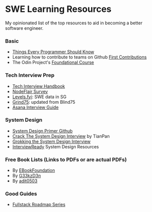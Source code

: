 # SWE Learning Resources

My opinionated list of the top resources to aid in becoming a better software engineer.

### Basic

- [Things Every Programmer Should Know](https://github.com/mtdvio/every-programmer-should-know)
- Learning how to contribute to teams on Github [First Contributions](https://github.com/firstcontributions/first-contributions)
- The Odin Project's [Foundational Course](https://www.theodinproject.com/paths/foundations/courses/foundations)

### Tech Interview Prep

- [Tech Interview Handbook](https://www.techinterviewhandbook.org/)
- [NodeFlair Survey](https://singaporeglobalnetwork.gov.sg/wp-content/uploads/2022/02/Tech-Talent-Compensation-Report-NodeFlair-Quest-Ventures.pdf)
- [Levels.fyi](https://www.levels.fyi/Salaries/Software-Engineer/Singapore/): SWE data in SG
- [Grind75](https://www.techinterviewhandbook.org/grind75): updated from Blind75
- [Asana Interview Guide](https://docs.google.com/document/d/1wVUna6BgzBm8l8iMgrbcKAToSNAUe2c6o65D8kR5i8U/edit#)

### System Design

- [System Design Primer Github](https://github.com/donnemartin/system-design-primer)
- [Crack The System Design Interview](https://tianpan.co/notes/2016-02-13-crack-the-system-design-interview) by TianPan
- [Grokking the System Design Interview](https://akshay-iyangar.github.io/system-design/)
- [InterviewReady](https://github.com/InterviewReady/system-design-resources) System Design Resources

### Free Book Lists (Links to PDFs or are actual PDFs)

- By [EBookFoundation](https://github.com/EbookFoundation/free-programming-books)
- By [G33kzD3n](https://github.com/G33kzD3n/Catalogue)
- By [adit0503](https://github.com/adit0503/Reading_Books)

### Good Guides

- [Fullstack Roadmap Series](https://github.com/zachgoll/fullstack-roadmap-series)
